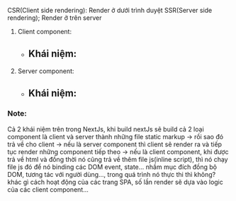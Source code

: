 CSR(Client side rendering): Render ở dưới trình duyệt
SSR(Server side rendering); Render ở trên server

1. Client component:
    - Khái niệm:
        -
2. Server component:
    - Khái niệm:
        -

### Note:

Cả 2 khái niệm trên trong NextJs, khi build nextJs sẽ build cả 2 loại component là client và server thành những file static markup
-> rồi sao đó trả về cho client -> nếu là server component thì client sẽ render ra và tiếp tục render những component tiếp theo
-> nếu là client component, khi được trả về html và đồng thời nó cũng trả về thêm file js(inline script), thì nó chạy file js đó
để nó binding các DOM event, state... nhầm mục đích đồng bộ DOM, tương tác với người dùng..., trong quá trình nó thực thi thì không?
khác gì cách hoạt động của các trang SPA, số lần render sẽ dựa vào logic của các client component...
